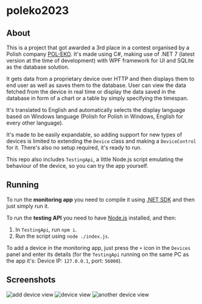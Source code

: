 # poleko2023

## About
This is a project that got awarded a 3rd place in a contest organised by a Polish company 
[POL-EKO](https://www.pol-eko.com.pl/en/). It's made using C#, making use of .NET 7 (latest version at the time 
of development) with WPF framework for UI and SQLite as the database solution.

It gets data from a proprietary device over HTTP and then displays them to end user as well as saves them to the 
database. User can view the data fetched from the device in real time or display the data saved in the database in form 
of a chart or a table by simply specifying the timespan.

It's translated to English and automatically selects the display language based on Windows language (Polish for Polish 
in Windows, English for every other language).

It's made to be easily expandable, so adding support for new types of devices is limited to extending the `Device` 
class and making a `DeviceControl` for it.
There's also no setup required, it's ready to run.

This repo also includes `TestingApi`, a little Node.js script emulating the behaviour of the device, so you can try
the app yourself.

## Running
To run the **monitoring app** you need to compile it using [.NET SDK](https://dotnet.microsoft.com/en-us/download) and 
then just simply run it.

To run the **testing API** you need to have [Node.js](https://nodejs.org/en/download/package-manager) installed, and then:
1. In `TestingApi`, run `npm i`.
2. Run the script using `node ./index.js`.

To add a device in the monitoring app, just press the `+` icon in the `Devices` panel and enter its details
(for the `TestingApi` running on the same PC as the app it's: Device IP: `127.0.0.1`, port: `56000`).

## Screenshots

<img src="https://i.imgur.com/jxxh3jv.png" alt="add device view" />
<img src="https://i.imgur.com/FFOB8Qg.png" alt="device view" />
<img src="https://i.imgur.com/CoxZOlR.png" alt="another device view" />
